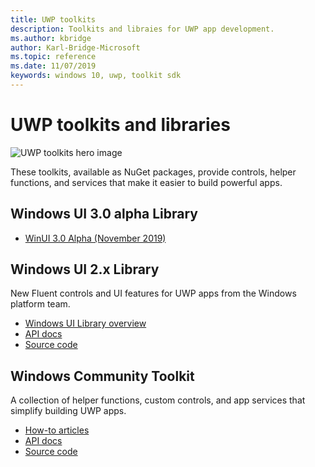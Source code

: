 ```yaml
---
title: UWP toolkits
description: Toolkits and libraies for UWP app development. 
ms.author: kbridge
author: Karl-Bridge-Microsoft
ms.topic: reference
ms.date: 11/07/2019
keywords: windows 10, uwp, toolkit sdk
---
```


# UWP toolkits and libraries

![UWP toolkits hero image](images/toolkits-banner.png)

These toolkits, available as NuGet packages, provide controls, helper functions, and services that make it easier to build powerful apps.

## Windows UI 3.0 alpha Library

- [WinUI 3.0 Alpha (November 2019)](winui3/index.md)

## Windows UI 2.x Library

New Fluent controls and UI features for UWP apps from the Windows platform team.

- [Windows UI Library overview](winui/index.md)
- [API docs](https://docs.microsoft.com/uwp/api/overview/winui/)
- [Source code](https://aka.ms/winui)

## Windows Community Toolkit

A collection of helper functions, custom controls, and app services that simplify building UWP apps. 

- [How-to articles](https://docs.microsoft.com/windows/uwpcommunitytoolkit/)
- [API docs](https://docs.microsoft.com/dotnet/api/?view=win-comm-toolkit-dotnet-stable)  
- [Source code](https://aka.ms/uwptoolkit)

<!-- 
* **Windows Community Toolkit**<br/>*NuGet package, Microsoft* 

    A collection of helper functions, custom controls, and app services that simplifies and demonstrates common developer tasks building UWP apps for Windows 10.

    [How-to articles](https://docs.microsoft.com/windows/uwpcommunitytoolkit/)

    [API docs](https://docs.microsoft.com/en-us/dotnet/api/?view=uwp-toolkit-dotnet)   

    [Source code](https://aka.ms/uwptoolkit)

* **Windows UI library**<br/>*NuGet package, Microsoft*

    High-quality controls and special effects for UWP apps from the Windows platform team. -->
